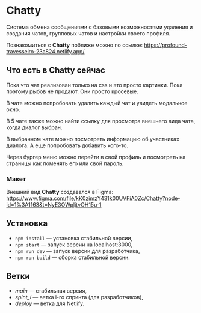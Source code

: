 # Chatty

Система обмена сообщениями с базовыми возможностями удаления и создания чатов, групповых чатов и настройки своего профиля.

Познакомиться с __Chatty__ поближе можно по ссылке:
https://profound-travesseiro-23a824.netlify.app/


## Что есть в Chatty сейчас

Пока что чат реализован только на css и это просто картинки. Пока поэтому рыбов не продают. Они просто кросевые.

В чате можно попробовать удалить каждый чат и увидеть модальное окно.

В 5 чате также можно найти ссылку для просмотра внешнего вида чата, когда диалог выбран.

В выбранном чате можно посмотреть информацию об участниках диалога. А еще попробовать добавить кого-то.

Через бургер меню можно перейти в свой профиль и посмотреть на страницы как поменять его или свой пароль.


### Макет

Внешний вид __Chatty__ создавался в Figma:
https://www.figma.com/file/kK0zimzY431k00UVFiA0Zc/Chatty?node-id=1%3A1163&t=NyE3OWpljtvOH15u-1

## Установка
- `npm install`   — установка стабильной версии,
- `npm start`     — запуск версии на localhost:3000,
- `npm run dev`   — запуск версии для разработчика,
- `npm run build` — сборка стабильной версии.

## Ветки
- _main_    — стабильная версия,
- _spint_i_ — ветка i-го спринта (для разработчиков),
- _deploy_  — ветка для Netlify.
